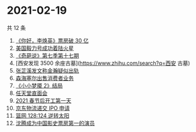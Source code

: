# 2021-02-19

共 12 条

<!-- BEGIN ZHIHUSEARCH -->
<!-- 最后更新时间 Fri Feb 19 2021 12:18:07 GMT+0800 (CST) -->
1. [《你好，李焕英》票房破 30 亿](https://www.zhihu.com/search?q=你好李焕英)
1. [美国毅力号成功着陆火星](https://www.zhihu.com/search?q=毅力号)
1. [《奇葩说》第七季第十七期](https://www.zhihu.com/search?q=奇葩说)
1. [西安发现 3500 余座古墓](https://www.zhihu.com/search?q=西安 古墓)
1. [张芷溪发文称金瀚疑似出轨](https://www.zhihu.com/search?q=张芷溪金瀚)
1. [森海塞尔出售消费者业务](https://www.zhihu.com/search?q=森海塞尔)
1. [《小小梦魇 2》结局](https://www.zhihu.com/search?q=小小梦魇2)
1. [任天堂直面会](https://www.zhihu.com/search?q=任天堂)
1. [2021 春节后开工第一天](https://www.zhihu.com/search?q=初七上班)
1. [京东物流递交 IPO 申请](https://www.zhihu.com/search?q=京东物流)
1. [篮网 128:124 逆转太阳](https://www.zhihu.com/search?q=篮网)
1. [沈腾成为中国影史票房第一的演员](https://www.zhihu.com/search?q=沈腾)
<!-- END ZHIHUSEARCH -->
